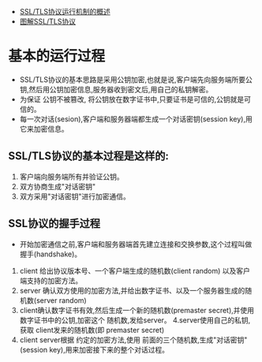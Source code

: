 * [SSL/TLS协议运行机制的概述](http://www.ruanyifeng.com/blog/2014/02/ssl_tls.html)
* [图解SSL/TLS协议](http://www.ruanyifeng.com/blog/2014/09/illustration-ssl.html)


# 基本的运行过程
* SSL/TLS协议的基本思路是采用公钥加密,也就是说,客户端先向服务端所要公钥,然后用公钥加密信息,服务器收到密文后,用自己的私钥解密。
* 为保证 公钥不被篡改, 将公钥放在数字证书中,只要证书是可信的,公钥就是可信的。
* 每一次对话(sesion),客户端和服务器端都生成一个对话密钥(session key),用它来加密信息。
##  SSL/TLS协议的基本过程是这样的:
1. 客户端向服务端所有并验证公钥。
2. 双方协商生成"对话密钥"
3. 双方采用"对话密钥"进行加密通信。

## SSL协议的握手过程
* 开始加密通信之前,客户端和服务器端首先建立连接和交换参数,这个过程叫做握手(handshake)。
1. client 给出协议版本号、一个客户端生成的随机数(client random) 以及客户端支持的加密方法。
2. server 确认双方使用的加密方法,并给出数字证书、以及一个服务器生成的随机数(server random)
3. client确认数字证书有效,然后生成一个新的随机数(premaster secret),并使用数字证书中的公钥,加密这个
随机数,发给server。
4.server使用自己的私钥,获取 client发来的随机数(即 premaster secret)
5. client server根据 约定的加密方法,使用 前面的三个随机数,生成"对话密钥"(session key),用来加密接下来的整个对话过程。